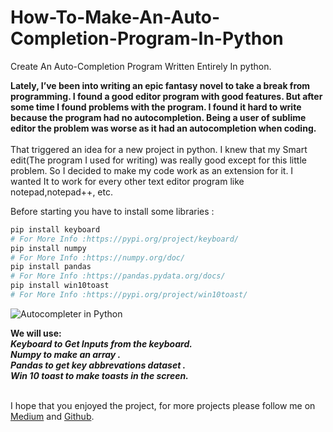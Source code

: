# How-To-Make-An-Auto-Completion-Program-In-Python
Create An Auto-Completion Program Written Entirely In python.

**Lately, I’ve been into writing an epic fantasy novel to take a break from programming. I found a good editor program with good features. But after some time I found problems with the program. I found it hard to write because the program had no autocompletion. Being a user of sublime editor the problem was worse as it had an autocompletion when coding.**<br/><br/>
That triggered an idea for a new project in python. I knew that my Smart edit(The program I used for writing) was really good except for this little problem. So I decided to make my code work as an extension for it. I wanted It to work for every other text editor program like notepad,notepad++, etc.

Before starting you have to install some libraries :
```python
pip install keyboard
# For More Info :https://pypi.org/project/keyboard/
pip install numpy
# For More Info :https://numpy.org/doc/
pip install pandas
# For More Info :https://pandas.pydata.org/docs/
pip install win10toast
# For More Info :https://pypi.org/project/win10toast/
```
<img alt="Autocompleter in Python" src="https://miro.medium.com/max/700/1*DlIScTVCY2_otb9ggzZHhQ.png"/>

**We will use:**<br/>
***Keyboard to Get Inputs from the keyboard.<br/>
Numpy to make an array .<br/>
Pandas to get key abbrevations dataset .<br/>
Win 10 toast to make toasts in the screen.***<br/><br/>

I hope that you enjoyed the project, for more projects please follow me on <a href="https://medium.com/@godlazy0/how-to-make-an-auto-completion-program-in-python-6ec7da45735b">Medium</a> and <a href="https://github.com/Alpha-Hunt">Github</a>.
